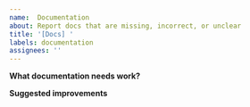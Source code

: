 ```yaml
---
name:  Documentation
about: Report docs that are missing, incorrect, or unclear
title: '[Docs] '
labels: documentation
assignees: ''
---
```

**What documentation needs work?**
<!-- Describe what's missing, incorrect, or unclear -->

**Suggested improvements**
<!-- If you have specific suggestions -->